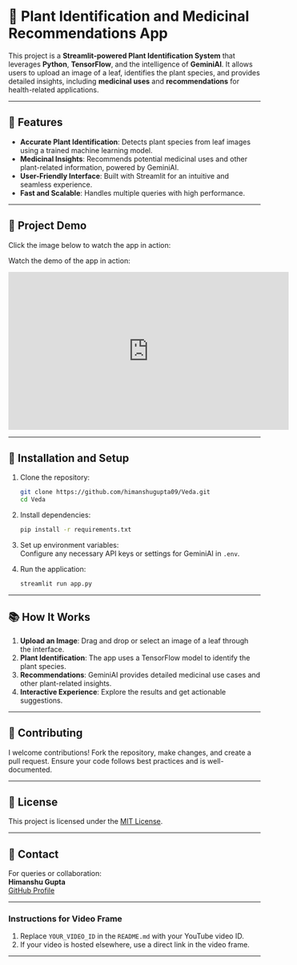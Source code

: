 # 🌿 Plant Identification and Medicinal Recommendations App  

This project is a **Streamlit-powered Plant Identification System** that leverages **Python**, **TensorFlow**, and the intelligence of **GeminiAI**. It allows users to upload an image of a leaf, identifies the plant species, and provides detailed insights, including **medicinal uses** and **recommendations** for health-related applications.

---

## 🌟 Features  

- **Accurate Plant Identification**: Detects plant species from leaf images using a trained machine learning model.  
- **Medicinal Insights**: Recommends potential medicinal uses and other plant-related information, powered by GeminiAI.  
- **User-Friendly Interface**: Built with Streamlit for an intuitive and seamless experience.  
- **Fast and Scalable**: Handles multiple queries with high performance.  

---

## 🚀 Project Demo  
Click the image below to watch the app in action:  
<p>Watch the demo of the app in action:</p>
    <iframe 
        width="560" 
        height="315" 
        src="https://youtu.be/5yoAod9zZRA" 
        title="YouTube video player" 
        frameborder="0" 
        allow="accelerometer; autoplay; clipboard-write; encrypted-media; gyroscope; picture-in-picture" 
        allowfullscreen>
    </iframe>


---

## 🔧 Installation and Setup  

1. Clone the repository:  
   ```bash
   git clone https://github.com/himanshugupta09/Veda.git
   cd Veda
   ```

2. Install dependencies:  
   ```bash
   pip install -r requirements.txt
   ```

3. Set up environment variables:  
   Configure any necessary API keys or settings for GeminiAI in `.env`.

4. Run the application:  
   ```bash
   streamlit run app.py
   ```

---

## 📚 How It Works  

1. **Upload an Image**: Drag and drop or select an image of a leaf through the interface.  
2. **Plant Identification**: The app uses a TensorFlow model to identify the plant species.  
3. **Recommendations**: GeminiAI provides detailed medicinal use cases and other plant-related insights.  
4. **Interactive Experience**: Explore the results and get actionable suggestions.  

---

## 🤝 Contributing  

I welcome contributions! Fork the repository, make changes, and create a pull request. Ensure your code follows best practices and is well-documented.

---

## 📜 License  

This project is licensed under the [MIT License](LICENSE).

---

## 📧 Contact  

For queries or collaboration:  
**Himanshu Gupta**  
[GitHub Profile](https://github.com/himanshugupta09)  

---

### Instructions for Video Frame
1. Replace `YOUR_VIDEO_ID` in the `README.md` with your YouTube video ID.  
2. If your video is hosted elsewhere, use a direct link in the video frame.

---

